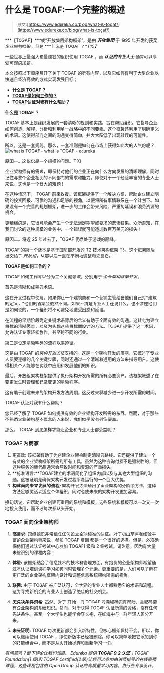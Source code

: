# 什么是 TOGAF:一个完整的概述

> 原文:[https://www.edureka.co/blog/what-is-togaf/](https://www.edureka.co/blog/what-is-togaf/)

***【TOGAF】***或“开放集团架构框架”，是由  ***开放集团*** 于 1995 年开发的获奖企业架构框架。但是 ***什么是 TOGAF ？**T15】*

一些世界上最强大和最赚钱的组织使用 TOGAF ，而 ***认证的专业人士*** 通常可以享受可观的加薪。

本文按照以下顺序展开了关于 TOGAF 的所有内容，以及它如何有利于大型企业以快速且经济高效的方式实现发展目标；

*   [**什么是 TOGAF ？**](#whatistogaf)
*   [**TOGAF是如何工作的？**](#howdoestogafwork)
*   [**TOGAF认证对我有什么帮助？**](#howcantogafhelp)

**什么是 TOGAF ？**

TOGAF 基本上是组织发展的一套清晰的规则和实践，旨在帮助组织。它指导企业如何创造、解释、分析和利用单一战略中的不同要素。这个框架还利用了明确定义的术语。这使得部门之间的沟通变得简单，并大大降低了出现错误的可能性。

所以，这是一套规则。那么，一套准则是如何在市场上获得如此大的人气的呢？![what is TOGAF - what is TOGAF - edureka](../Images/413531244efa06ce8e58568db41688a0.png)

原因一。这仅仅是一个规模的问题。T3】

企业架构师有的需求，即保持对他们的企业正在向什么方向发展的清晰理解，同时记住与整个企业相关的不同部门的需求和能力。即使对于一个经验丰富的专业人士来说，这也是一个很大的难题！

在这种情况下， TOGAF 前来救援。该框架提供了一个解决方案，帮助企业建立明确的投资回报、可靠的沟通和足够的视角，以便将所有事情联系在一个计划下。如果没有一个完善的规划框架，进一步的工作会带来风险、严重的延误和浪费资源的机会。

更糟糕的是，它很可能会产生一个无法满足期望或要求的悲惨结果。众所周知，在我们讨论的这种规模的业务中，一个错误就可能造成数百万美元的损失！

原因二。将近 25 年过去了，TOGAF 仍然处于游戏的巅峰。

TOGAF 的第一个版本是基于国防部开发的 T2 技术架构框架 T3。这个框架随后被交给了  *开放组*，从那以后一直在不断地调整和完善它。

**TOGAF 是如何工作的？**

TOGAF 如何工作可以分为三个关键领域，分别用于  *企业架构框架开发*。

首先是清晰和成熟的术语。

这在开发过程中使用。如果你让一个建筑商和一个营销主管给出他们自己对*建筑的定义，*他们的答案会截然不同。如果不清楚专业人士在说什么，也不清楚他们是如何说的，一个组织将不可避免地遭受困惑和延误。

在流程的早期阶段确定关键术语背后的含义有助于全面有效的沟通。这转化为建立目标的清晰愿景，以及为实现这些目标而设计的方法。TOGAF 提供了这一术语，允许认证专家轻松协作，甚至跨不同的行业。

第二是设定清晰明确的流程以供遵循。

这是由 TOGAF 的*架构开发方法*支持的。这是一个架构开发的周期，它概述了专业人员要遵循的几个关键步骤，同时还通过一个清晰和通用的方法来指导用户。这使得相关个人能够在实践中应用和发展他们的知识。

最后，开放组架构框架提供了执行架构开发所需的所有必要资产。该框架概述了在变更发生时管理和记录变更的清晰程序。

这有助于创建未来的架构开发方法周期，这反过来将减少进一步开发所需的时间。

TOGAF 认证对我有什么帮助？

您已经了解了 TOGAF 如何提供有效的企业架构开发所需的东西。然而，对于那些不熟悉企业架构基本概念的人来说，我们似乎没有抓住要点。

那么， TOGAF 到底怎样才能让企业和专业人士都受益呢？

### **TOGAF 为商家**

1.  更高效: 该框架有助于为创建企业架构制定清晰的路线。它还提供了建立一个有效的企业架构框架所需的所有工具。虽然为这种咨询付费不是强制性的，但这种服务的替代品通常会导致时间和资源的严重损失。
2.  **标准语言:**TOGAF建立的术语简化了组织内部以及与其他大型组织的沟通。这被证明是确保架构开发过程平稳运行的一个巨大优势。
3.  **构建面向未来发展的流程:** 架构开发方法给出了企业架构的分阶段方法。这种方法足够灵活以适应个体组织，同时也使未来的架构开发更加容易。

换句话说，它帮助企业创建可重用的系统和模板，这些系统和模板可以一次又一次地投入使用，而不必每次都从头开始。

### **TOGAF 面向企业架构师**

1.  **高需求:** 顶级组织非常信任任何设立全球标准的认证。对于初出茅庐和经验丰富的企业架构师来说，参加 TOGAF 培训  都是一个很好的选择。但是，必须确保他们通过认证考试中心参加 TOGAF1 级和 2 级考试。请注意，因为有大量未被识别的课程内容！

2.  **体验:** 该框架结合了信息技术的技术和管理方面。有抱负的企业架构师希望通过本认证培训课程学习如何同时管理多个元素。更重要的是，人们可以了解在更广泛的企业架构框架内设计和调整信息系统架构所需的视角。

3.  **联网:** 由于 TOGAF 被广泛认可，全世界的专业人士都熟悉它的术语和流程。这为寻找新机会的专业人士创造了绝佳的社交机会。

4.  **无先决条件资格:** 虽然，对于  开始一门 TOGAF 的课程确实有帮助，最起码要有企业架构的基础知识。然而，对于获得 TOGAF 认证所需的资格，没有任何先决条件。甚至一个大学生也能学会穿长袍，在红海中与一群年轻人区分开来。

5.  **未来证明:** TOGAF 每次更新都会引入新特性，但核心框架保持不变。所以，你可以继续使用 TOGAF ，即使新版本已经被删除。你可以简单地把它添加到你的技能组合中，而不是从头开始抛弃和重新学习一切。

*有问题吗？留下评论让我们知道。* *Edureka 提供 **TOGAF 9.2 认证**；TOGAF Foundation(1 级)和 TOGAF Certified(2 级)让您可以参加由讲师指导的在线直播课程，这些课程包含由 Open Group 认证的高质量学习内容，由行业专家设计。*